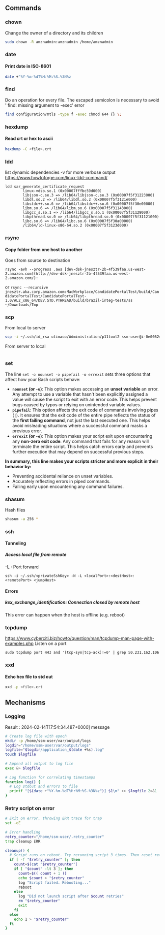 ## Commands
### chown
Change the owner of a directory and its children
```sh
sudo chown -R amznadmin:amznadmin /home/amznadmin
```
### date
#### Print date in ISO-8601
```bash
date +"%Y-%m-%dT%H:%M:%S.%3N%z
```

### find
Do an operation for every file. The escaped semicolon is necessary to avoid '
find: missing argument to -exec' error

```bash
find configuration/mtls -type f -exec chmod 644 {} \;
```

### hexdump
#### Read crt or hex to ascii
```bash
hexdump -C <file>.crt
```

### ldd
list dynamic dependencies
-v for more verbose output
https://www.howtoforge.com/linux-ldd-command/
```
ldd sar_generate_certificate_request
        linux-vdso.so.1 (0x00007fffbc50d000)
        libjson-c.so.3 => /lib64/libjson-c.so.3 (0x00007f5f31223000)
        libdl.so.2 => /lib64/libdl.so.2 (0x00007f5f3121e000)
        libstdc++.so.6 => /lib64/libstdc++.so.6 (0x00007f5f30e00000)
        libm.so.6 => /lib64/libm.so.6 (0x00007f5f31143000)
        libgcc_s.so.1 => /lib64/libgcc_s.so.1 (0x00007f5f31128000)
        libpthread.so.0 => /lib64/libpthread.so.0 (0x00007f5f31121000)
        libc.so.6 => /lib64/libc.so.6 (0x00007f5f30a00000)
        /lib64/ld-linux-x86-64.so.2 (0x00007f5f3123d000)
```

### rsync
#### Copy folder from one host to another

Goes from source to destination  
  
`rsync -avh --progress .aws [dev-dsk-jnesztr-2b-4f539faa.us-west-2.amazon.com](http://dev-dsk-jnesztr-2b-4f539faa.us-west-2.amazon.com/):`  
  
or `rsync --recursive jnesztr.aka.corp.amazon.com:MacWorkplace/CandidatePortalTest/build/CandidatePortalTest/CandidatePortalTest-1.0/AL2_x86_64/DEV.STD.PTHREAD/build/brazil-integ-tests/ss ~/Downloads/Tmp`

### scp
From local to server
```bash
scp -i ~/.ssh/id_rsa utimaco/Administration/p11tool2 ssm-user@i-0e005241698fa326c:/home/ssm-user
```

From server to local
```bash

```
### set
The line `set -o nounset -o pipefail -o errexit` sets three options that affect how your Bash scripts behave:

- **`nounset` (or `-u`)**: This option makes accessing an **unset variable** an error. Any attempt to use a variable that hasn't been explicitly assigned a value will cause the script to exit with an error code. This helps prevent bugs caused by typos or relying on unintended variable values.
- **`pipefail`**: This option affects the exit code of commands involving pipes (`|`). It ensures that the exit code of the entire pipe reflects the status of the **first failing command**, not just the last executed one. This helps avoid misleading situations where a successful command masks a previous error.
- **`errexit` (or `-e`)**: This option makes your script exit upon encountering any **non-zero exit code**. Any command that fails for any reason will terminate the entire script. This helps catch errors early and prevents further execution that may depend on successful previous steps.

**In summary, this line makes your scripts stricter and more explicit in their behavior by:**

- Preventing accidental reliance on unset variables.
- Accurately reflecting errors in piped commands.
- Failing early upon encountering any command failures.
### shasum
Hash files
```bash
shasum -a 256 *
```
### ssh
#### Tunneling
##### Access local file from remote 
-L : Port forward
```
ssh -i ~/.ssh/<privateSshKey> -N -L <localPort>:<destHost>:<remotePort> <jumpHost>
```

#### Errors
##### kex_exchange_identification: Connection closed by remote host
This error can happen when the host is offline (e.g. reboot)


### tcpdump
https://www.cyberciti.biz/howto/question/man/tcpdump-man-page-with-examples.php
Listen on a port
```
sudo tcpdump port 443 and '(tcp-syn|tcp-ack)!=0' | grep 50.231.162.106
```

### xxd
#### Echo hex file to std out
```bash
xxd -p <file>.crt
```

## Mechanisms
### Logging
Result : 2024-02-14T17:54:34.487+0000] message
```sh
# Create log file with epoch  
mkdir -p /home/ssm-user/var/output/logs  
logdir="/home/ssm-user/var/output/logs"  
logfile="$logdir/application_$(date +%s).log"  
touch $logfile  
  
# Append all output to log file  
exec &> $logfile  
  
# Log function for correlating timestamps  
function log() {  
  # Log stdout and errors to file  
  printf "[$(date +"%Y-%m-%dT%H:%M:%S.%3N%z")] $1\n" >> $logfile 2>&1  
}
```

### Retry script on error
```sh
# Exit on error, throwing ERR trace for trap  
set -eE  
  
# Error handling  
retry_counter="/home/ssm-user/.retry_counter"  
trap cleanup ERR  
  
cleanup() {  
  # Script runs on reboot. Try rerunning script 3 times. Then reset retry counter by removing file.  
  if [ -f "$retry_counter" ]; then  
    count=$(cat "$retry_counter")  
    if [ "$count" -lt 3 ]; then  
      count=$(( count + 1 ))  
      echo $count > "$retry_counter"  
      log "Script failed. Rebooting..."  
      reboot  
    else  
      log "Did not launch script after $count retries"
	  rm "$retry_counter"  
      exit  
    fi  
  else    
    echo 1 > "$retry_counter"  
  fi  
}
```